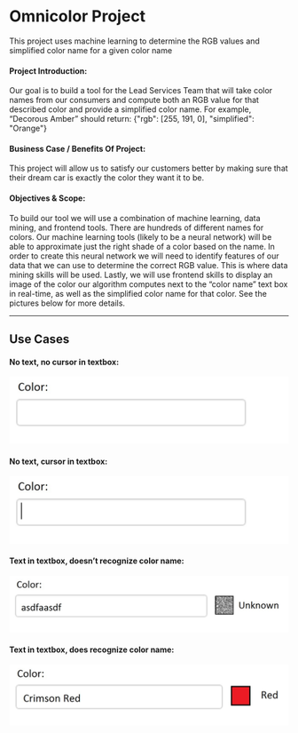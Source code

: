 # Omnicolor Project

This project uses machine learning to determine the RGB values and simplified color name for a given color name

#### Project Introduction:

Our goal is to build a tool for the Lead Services Team that will take color names from our consumers and compute both an RGB value for that described color and provide a simplified color name. For example, “Decorous Amber” should return: {"rgb": [255, 191, 0], "simplified": "Orange"}

#### Business Case / Benefits Of Project:

This project will allow us to satisfy our customers better by making sure that their dream car is exactly the color they want it to be. 

#### Objectives & Scope:

To build our tool we will use a combination of machine learning, data mining, and frontend tools. There are hundreds of different names for colors. Our machine learning tools (likely to be a neural network) will be able to approximate just the right shade of a color based on the name. In order to create this neural network we will need to identify features of our data that we can use to determine the correct RGB value. This is where data mining skills will be used. Lastly, we will use frontend skills to display an image of the color our algorithm computes next to the “color name” text box in real-time, as well as the simplified color name for that color. See the pictures below for more details.

***

## Use Cases

#### No text, no cursor in textbox:

![alt tag](imgs/empty.jpg)

#### No text, cursor in textbox:

![alt tag](imgs/cursorInBox.jpg)

#### Text in textbox, doesn’t recognize color name:

![alt tag](imgs/unknownColor.jpg)

#### Text in textbox, does recognize color name:

![alt tag](imgs/knownColor.jpg)

